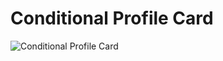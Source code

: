 # Conditional Profile Card



![Conditional Profile Card](https://raw.githubusercontent.com/breatheco-de/exercise-conditional-profile-card/master/preview.gif)



